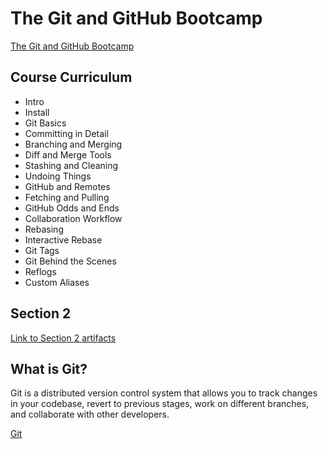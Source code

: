 # The Git and GitHub Bootcamp

[The Git and GitHub Bootcamp](https://www.udemy.com/course/git-and-github-bootcamp)

## Course Curriculum

- Intro
- Install
- Git Basics
- Committing in Detail
- Branching and Merging
- Diff and Merge Tools
- Stashing and Cleaning
- Undoing Things
- GitHub and Remotes
- Fetching and Pulling
- GitHub Odds and Ends
- Collaboration Workflow
- Rebasing
- Interactive Rebase
- Git Tags
- Git Behind the Scenes
- Reflogs
- Custom Aliases

## Section 2

[Link to Section 2 artifacts](https://www.canva.com/design/DAEQbZDcRTs/eoJbTLVE8BolmKIyFjGByQ/view?utm_content=DAEQbZDcRTs&utm_campaign=designshare&utm_medium=link&utm_source=editor)

## What is Git?

Git is a distributed version control system that allows you to track changes in your codebase, revert to previous stages, work on different branches, and collaborate with other developers.

[Git](https://git-scm.com/)